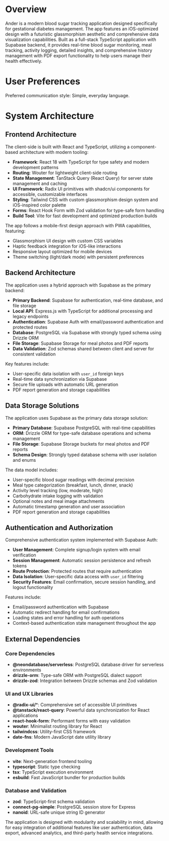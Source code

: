 # Overview

Ander is a modern blood sugar tracking application designed specifically for gestational diabetes management. The app features an iOS-optimized design with a futuristic glassmorphism aesthetic and comprehensive data visualization capabilities. Built as a full-stack TypeScript application with Supabase backend, it provides real-time blood sugar monitoring, meal tracking, activity logging, detailed insights, and comprehensive history management with PDF export functionality to help users manage their health effectively.

# User Preferences

Preferred communication style: Simple, everyday language.

# System Architecture

## Frontend Architecture

The client-side is built with React and TypeScript, utilizing a component-based architecture with modern tooling:

- **Framework**: React 18 with TypeScript for type safety and modern development patterns
- **Routing**: Wouter for lightweight client-side routing
- **State Management**: TanStack Query (React Query) for server state management and caching
- **UI Framework**: Radix UI primitives with shadcn/ui components for accessible, customizable interfaces
- **Styling**: Tailwind CSS with custom glassmorphism design system and iOS-inspired color palette
- **Forms**: React Hook Form with Zod validation for type-safe form handling
- **Build Tool**: Vite for fast development and optimized production builds

The app follows a mobile-first design approach with PWA capabilities, featuring:
- Glassmorphism UI design with custom CSS variables
- Haptic feedback integration for iOS-like interactions
- Responsive layout optimized for mobile devices
- Theme switching (light/dark mode) with persistent preferences

## Backend Architecture

The application uses a hybrid approach with Supabase as the primary backend:

- **Primary Backend**: Supabase for authentication, real-time database, and file storage
- **Local API**: Express.js with TypeScript for additional processing and legacy endpoints
- **Authentication**: Supabase Auth with email/password authentication and protected routes
- **Database**: PostgreSQL via Supabase with strongly typed schema using Drizzle ORM
- **File Storage**: Supabase Storage for meal photos and PDF reports
- **Data Validation**: Zod schemas shared between client and server for consistent validation

Key features include:
- User-specific data isolation with `user_id` foreign keys
- Real-time data synchronization via Supabase
- Secure file uploads with automatic URL generation
- PDF report generation and storage capabilities

## Data Storage Solutions

The application uses Supabase as the primary data storage solution:

- **Primary Database**: Supabase PostgreSQL with real-time capabilities
- **ORM**: Drizzle ORM for type-safe database operations and schema management
- **File Storage**: Supabase Storage buckets for meal photos and PDF reports
- **Schema Design**: Strongly typed database schema with user isolation and enums

The data model includes:
- User-specific blood sugar readings with decimal precision
- Meal type categorization (breakfast, lunch, dinner, snack)
- Activity level tracking (low, moderate, high)
- Carbohydrate intake logging with validation
- Optional notes and meal image attachments
- Automatic timestamp generation and user association
- PDF report generation and storage capabilities

## Authentication and Authorization

Comprehensive authentication system implemented with Supabase Auth:

- **User Management**: Complete signup/login system with email verification
- **Session Management**: Automatic session persistence and refresh tokens
- **Route Protection**: Protected routes that require authentication
- **Data Isolation**: User-specific data access with `user_id` filtering
- **Security Features**: Email confirmation, secure session handling, and logout functionality

Features include:
- Email/password authentication with Supabase
- Automatic redirect handling for email confirmations
- Loading states and error handling for auth operations
- Context-based authentication state management throughout the app

## External Dependencies

### Core Dependencies
- **@neondatabase/serverless**: PostgreSQL database driver for serverless environments
- **drizzle-orm**: Type-safe ORM with PostgreSQL dialect support
- **drizzle-zod**: Integration between Drizzle schemas and Zod validation

### UI and UX Libraries
- **@radix-ui/***: Comprehensive set of accessible UI primitives
- **@tanstack/react-query**: Powerful data synchronization for React applications
- **react-hook-form**: Performant forms with easy validation
- **wouter**: Minimalist routing library for React
- **tailwindcss**: Utility-first CSS framework
- **date-fns**: Modern JavaScript date utility library

### Development Tools
- **vite**: Next-generation frontend tooling
- **typescript**: Static type checking
- **tsx**: TypeScript execution environment
- **esbuild**: Fast JavaScript bundler for production builds

### Database and Validation
- **zod**: TypeScript-first schema validation
- **connect-pg-simple**: PostgreSQL session store for Express
- **nanoid**: URL-safe unique string ID generator

The application is designed with modularity and scalability in mind, allowing for easy integration of additional features like user authentication, data export, advanced analytics, and third-party health service integrations.